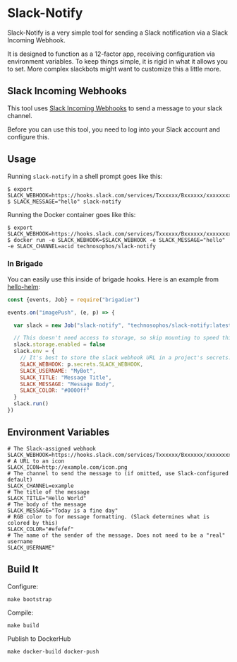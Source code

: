 # Slack-Notify

Slack-Notify is a very simple tool for sending a Slack notification via a
Slack Incoming Webhook.

It is designed to function as a 12-factor app, receiving configuration via
environment variables. To keep things simple, it is rigid in what it allows you
to set. More complex slackbots might want to customize this a little more.

## Slack Incoming Webhooks

This tool uses [Slack Incoming Webhooks](https://api.slack.com/incoming-webhooks)
to send a message to your slack channel.

Before you can use this tool, you need to log into your Slack account and configure
this.

## Usage

Running `slack-notify` in a shell prompt goes like this:

```console
$ export SLACK_WEBHOOK=https://hooks.slack.com/services/Txxxxxx/Bxxxxxx/xxxxxxxx
$ SLACK_MESSAGE="hello" slack-notify
```

Running the Docker container goes like this:

```console
$ export SLACK_WEBHOOK=https://hooks.slack.com/services/Txxxxxx/Bxxxxxx/xxxxxxxx
$ docker run -e SLACK_WEBHOOK=$SLACK_WEBHOOK -e SLACK_MESSAGE="hello" -e SLACK_CHANNEL=acid technosophos/slack-notify
```

### In Brigade

You can easily use this inside of brigade hooks. Here is an example from
[hello-helm](https://github.com/technosophos/hello-helm):


```javascript
const {events, Job} = require("brigadier")

events.on("imagePush", (e, p) => {

  var slack = new Job("slack-notify", "technosophos/slack-notify:latest", ["/slack-notify"])

  // This doesn't need access to storage, so skip mounting to speed things up.
  slack.storage.enabled = false
  slack.env = {
    // It's best to store the slack webhook URL in a project's secrets.
    SLACK_WEBHOOK: p.secrets.SLACK_WEBHOOK,
    SLACK_USERNAME: "MyBot",
    SLACK_TITLE: "Message Title",
    SLACK_MESSAGE: "Message Body",
    SLACK_COLOR: "#0000ff"
  }
  slack.run()
})
```



## Environment Variables

```shell
# The Slack-assigned webhook
SLACK_WEBHOOK=https://hooks.slack.com/services/Txxxxxx/Bxxxxxx/xxxxxxxx
# A URL to an icon
SLACK_ICON=http://example.com/icon.png
# The channel to send the message to (if omitted, use Slack-configured default)
SLACK_CHANNEL=example
# The title of the message
SLACK_TITLE="Hello World"
# The body of the message
SLACK_MESSAGE="Today is a fine day"
# RGB color to for message formatting. (Slack determines what is colored by this)
SLACK_COLOR="#efefef"
# The name of the sender of the message. Does not need to be a "real" username
SLACK_USERNAME"
```

## Build It

Configure:

```
make bootstrap
```

Compile:

```
make build
```

Publish to DockerHub

```
make docker-build docker-push
```


